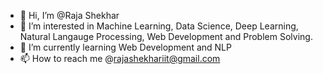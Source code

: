 - 👋 Hi, I’m @Raja Shekhar
- 👀 I’m interested in Machine Learning, Data Science, Deep Learning, Natural Langauge Processing, Web Development and Problem Solving. 
- 🌱 I’m currently learning Web Development and NLP
- 📫 How to reach me @rajashekhariit@gmail.com

<!---
ShekharCode/ShekharCode is a ✨ special ✨ repository because its `README.md` (this file) appears on your GitHub profile.
You can click the Preview link to take a look at your changes.
--->
